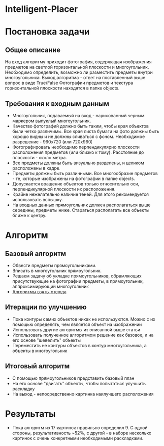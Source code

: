 # Intelligent-Placer
# Постановка задачи

## Общее описание

На вход алгоритму приходит фотография, содержащая изображения предметов на светлой горизонтальной плоскости и многоугольник. Необходимо определить, возможно ли разместить предметы внутри многоугольника.
Выход алгоритма - ответ на поставленный выше вопрос в виде True/False
Фотографии предметов и текстура горизонтальной плоскости находятся в папке objects. 


## Требования к входным данным

- Многоугольник, подаваемый на вход - нарисованный черным маркером выпуклый многоугольник.
- Качество фотографий должно быть таким, чтобы края объектов были четко различимы. Все края листа бумаги на фото должны быть хорошо видны и не должны сливаться с фоном. Необходимое разрешение - 960x720 (или 720x960)
- Фотографировать необходимо перпендикулярно плоскости расположения предметов (или близко к тому). Расстояние до плоскости - около метра.
- Все предметы должны быть визуально разделены, и целиком расположены в кадре.
- Предметы должны быть различными. Все многообразие предметов - те, которые изображены на фотографии в папке objects.
- Допускается вращение объектов только относительно оси, перпендикулярной плоскости их расположения.
- Крайне нежелательно наличие теней. Для этого рекомендуется использовать вспышку.
- На входных данных прямоугольник должен располагаться выше середины, предметы ниже. Стараться располагать все объекты ближе к центру.

# Алгоритм
## Базовый алгоритм
- Обвести предметы прямоугольниками.
- Вписать в многоугольник прямоугольник.
- Решаем задачу об укладке прямоугольников, обрамляющих присутствующие на фотографии предметы, в прямоугольник, аппроксимирующий многоугольник
- [Алгоритмы взяты отсюда](https://habr.com/ru/post/136225/)

## Итерации по улучшению
- Пока контуры самих объектов никак не используются. Можно с их помощью определять, чем является объект на изображении
- Использовать другие алгоритмы из описанной выше статьи
- Использовать полученное алгоритмом решение как базовое, и на его основе "шевелить" объекты
- Переместить не контуры объектов в контур многоугольника, а объекты в многоугольник

## Итоговый алгоритм
- С помощью прямоугольников представить базовый план
- На его основе "двигать" объекты, чтобы попытаться улучшить раскладку
- На выход - непосредственно картинка наилучшего расположения

# Результаты
- Пока алгоритм из 17 картинок правильно определил 9. С одной стороны, результативность ~52%, с другой - в наборе несколько картинок с очень конкретными необходимыми раскладками.
